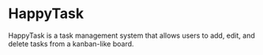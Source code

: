 # HappyTask
HappyTask is a task management system that allows users to add, edit, and delete tasks from a kanban-like board.



